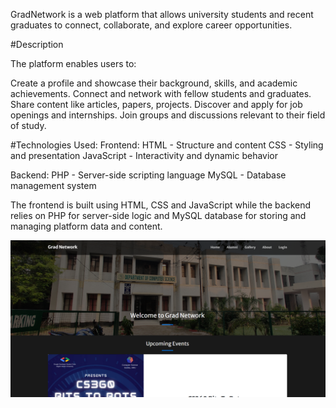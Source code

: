 GradNetwork is a web platform that allows university students and recent graduates to connect, collaborate, and explore career opportunities.

#Description

The platform enables users to:

Create a profile and showcase their background, skills, and academic achievements.
Connect and network with fellow students and graduates.
Share content like articles, papers, projects.
Discover and apply for job openings and internships.
Join groups and discussions relevant to their field of study.

#Technologies Used:
Frontend:
HTML - Structure and content
CSS - Styling and presentation
JavaScript - Interactivity and dynamic behavior

Backend:
PHP - Server-side scripting language
MySQL - Database management system

The frontend is built using HTML, CSS and JavaScript while the backend relies on PHP for server-side logic and MySQL database for storing and managing platform data and content.

<img src="https://github.com/ariz565/GradNetwork/blob/main/Homepage.png">

